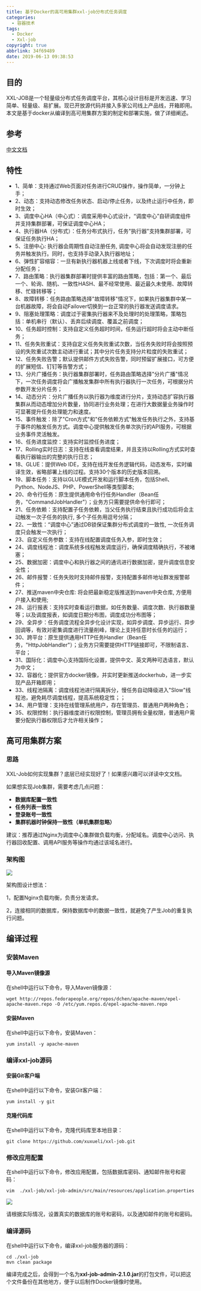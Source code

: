 ```yaml
---
title: 基于Docker的高可用集群xxl-job分布式任务调度
categories:
  - 容器技术
tags:
  - Docker
  - Xxl-job
copyright: true
abbrlink: 34f69489
date: 2019-06-13 09:38:53
---
```


## 目的

XXL-JOB是一个轻量级分布式任务调度平台，其核心设计目标是开发迅速、学习简单、轻量级、易扩展。现已开放源代码并接入多家公司线上产品线，开箱即用。本文是基于docker从编译到高可用集群方案的制定和部署实施，做了详细阐述。



<!--more-->

## 参考

[中文文档](http://www.xuxueli.com/xxl-job/#/?id=%e3%80%8a%e5%88%86%e5%b8%83%e5%bc%8f%e4%bb%bb%e5%8a%a1%e8%b0%83%e5%ba%a6%e5%b9%b3%e5%8f%b0xxl-job%e3%80%8b)



## 特性

- 1、简单：支持通过Web页面对任务进行CRUD操作，操作简单，一分钟上手；
- 2、动态：支持动态修改任务状态、启动/停止任务，以及终止运行中任务，即时生效；
- 3、调度中心HA（中心式）：调度采用中心式设计，“调度中心”自研调度组件并支持集群部署，可保证调度中心HA；
- 4、执行器HA（分布式）：任务分布式执行，任务"执行器"支持集群部署，可保证任务执行HA；
- 5、注册中心: 执行器会周期性自动注册任务, 调度中心将会自动发现注册的任务并触发执行。同时，也支持手动录入执行器地址；
- 6、弹性扩容缩容：一旦有新执行器机器上线或者下线，下次调度时将会重新分配任务；
- 7、路由策略：执行器集群部署时提供丰富的路由策略，包括：第一个、最后一个、轮询、随机、一致性HASH、最不经常使用、最近最久未使用、故障转移、忙碌转移等；
- 8、故障转移：任务路由策略选择"故障转移"情况下，如果执行器集群中某一台机器故障，将会自动Failover切换到一台正常的执行器发送调度请求。
- 9、阻塞处理策略：调度过于密集执行器来不及处理时的处理策略，策略包括：单机串行（默认）、丢弃后续调度、覆盖之前调度；
- 10、任务超时控制：支持自定义任务超时时间，任务运行超时将会主动中断任务；
- 11、任务失败重试：支持自定义任务失败重试次数，当任务失败时将会按照预设的失败重试次数主动进行重试；其中分片任务支持分片粒度的失败重试；
- 12、任务失败告警；默认提供邮件方式失败告警，同时预留扩展接口，可方便的扩展短信、钉钉等告警方式；
- 13、分片广播任务：执行器集群部署时，任务路由策略选择"分片广播"情况下，一次任务调度将会广播触发集群中所有执行器执行一次任务，可根据分片参数开发分片任务；
- 14、动态分片：分片广播任务以执行器为维度进行分片，支持动态扩容执行器集群从而动态增加分片数量，协同进行业务处理；在进行大数据量业务操作时可显著提升任务处理能力和速度。
- 15、事件触发：除了"Cron方式"和"任务依赖方式"触发任务执行之外，支持基于事件的触发任务方式。调度中心提供触发任务单次执行的API服务，可根据业务事件灵活触发。
- 16、任务进度监控：支持实时监控任务进度；
- 17、Rolling实时日志：支持在线查看调度结果，并且支持以Rolling方式实时查看执行器输出的完整的执行日志；
- 18、GLUE：提供Web IDE，支持在线开发任务逻辑代码，动态发布，实时编译生效，省略部署上线的过程。支持30个版本的历史版本回溯。
- 19、脚本任务：支持以GLUE模式开发和运行脚本任务，包括Shell、Python、NodeJS、PHP、PowerShell等类型脚本;
- 20、命令行任务：原生提供通用命令行任务Handler（Bean任务，"CommandJobHandler"）；业务方只需要提供命令行即可；
- 21、任务依赖：支持配置子任务依赖，当父任务执行结束且执行成功后将会主动触发一次子任务的执行, 多个子任务用逗号分隔；
- 22、一致性：“调度中心”通过DB锁保证集群分布式调度的一致性, 一次任务调度只会触发一次执行；
- 23、自定义任务参数：支持在线配置调度任务入参，即时生效；
- 24、调度线程池：调度系统多线程触发调度运行，确保调度精确执行，不被堵塞；
- 25、数据加密：调度中心和执行器之间的通讯进行数据加密，提升调度信息安全性；
- 26、邮件报警：任务失败时支持邮件报警，支持配置多邮件地址群发报警邮件；
- 27、推送maven中央仓库: 将会把最新稳定版推送到maven中央仓库, 方便用户接入和使用;
- 28、运行报表：支持实时查看运行数据，如任务数量、调度次数、执行器数量等；以及调度报表，如调度日期分布图，调度成功分布图等；
- 29、全异步：任务调度流程全异步化设计实现，如异步调度、异步运行、异步回调等，有效对密集调度进行流量削峰，理论上支持任意时长任务的运行；
- 30、跨平台：原生提供通用HTTP任务Handler（Bean任务，"HttpJobHandler"）；业务方只需要提供HTTP链接即可，不限制语言、平台；
- 31、国际化：调度中心支持国际化设置，提供中文、英文两种可选语言，默认为中文；
- 32、容器化：提供官方docker镜像，并实时更新推送dockerhub，进一步实现产品开箱即用；
- 33、线程池隔离：调度线程池进行隔离拆分，慢任务自动降级进入"Slow"线程池，避免耗尽调度线程，提高系统稳定性；；
- 34、用户管理：支持在线管理系统用户，存在管理员、普通用户两种角色；
- 35、权限控制：执行器维度进行权限控制，管理员拥有全量权限，普通用户需要分配执行器权限后才允许相关操作；

## 高可用集群方案

### 思路

XXL-Job如何实现集群？底层已经实现好了！如果感兴趣可以详读中文文档。

如果想实现Job集群，需要考虑几点问题：

-    **数据库配置一致性**
-    **任务列表一致性**
-    **登录账号一致性**
-    **集群机器时钟保持一致性（单机集群忽略）**

建议：推荐通过Nginx为调度中心集群做负载均衡，分配域名。调度中心访问、执行器回收配置、调用API服务等操作均通过该域名进行。

### 架构图

![](基于Docker的高可用xxl-job分布式任务调度/1.png)

架构图设计想法：

1，配置Nginx负载均衡，负责分发请求。

2，连接相同的数据库，保持数据库中的数据一致性，就避免了产生Job的重复执行问题。





## 编译过程

### 安装Maven

#### 导入Maven镜像源

在shell中运行以下命令，导入Maven镜像源：

```shell
wget http://repos.fedorapeople.org/repos/dchen/apache-maven/epel-apache-maven.repo -O /etc/yum.repos.d/epel-apache-maven.repo
```

#### 安装Maven

在shell中运行以下命令，安装Maven：

```shell
yum install -y apache-maven
```

### 编译xxl-job源码

#### 安装Git客户端

在shell中运行以下命令，安装Git客户端：

```shell
yum install -y git
```

#### 克隆代码库

在shell中运行以下命令，克隆代码库至本地目录：

```shell
git clone https://github.com/xuxueli/xxl-job.git
```

### 修改应用配置

在shell中运行以下命令，修改应用配置，包括数据库密码、通知邮件账号和密码：

```shell
vim  ./xxl-job/xxl-job-admin/src/main/resources/application.properties
```

![](基于Docker的高可用xxl-job分布式任务调度/5.png)

请根据实际情况，设置真实的数据库的账号和密码，以及通知邮件的账号和密码。

### 编译源码

在shell中运行以下命令，编译xxl-job服务器的源码：

```shell
cd ./xxl-job
mvn clean package
```

编译完成之后，会得到一个名为**xxl-job-admin-2.1.0.jar**的打包文件，可以把这个文件备份在其他地方，便于以后制作Docker镜像时使用。
